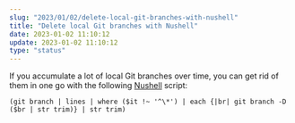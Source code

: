 ```yaml
---
slug: "2023/01/02/delete-local-git-branches-with-nushell"
title: "Delete local Git branches with Nushell"
date: 2023-01-02 11:10:12
update: 2023-01-02 11:10:12
type: "status"
---
```


If you accumulate a lot of local Git branches over time, you can get rid of them in one go with the following [Nushell](https://www.nushell.sh/) script:

```nu
(git branch | lines | where ($it !~ '^\*') | each {|br| git branch -D ($br | str trim)} | str trim)
```
